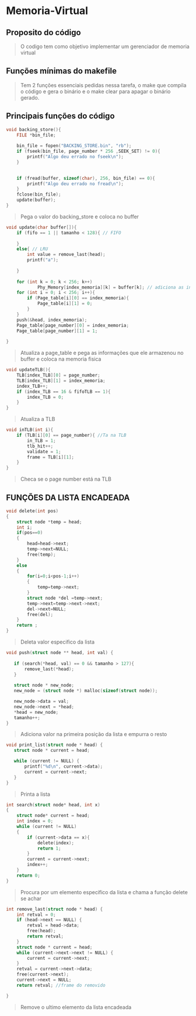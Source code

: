 # Memoria-Virtual

## Proposito do código

>O codigo tem como objetivo implementar um gerenciador de memoria virtual

## Funções mínimas do makefile

> Tem 2 funções essenciais pedidas nessa tarefa, o make que compila o código e gera o binário e o make clear para apagar o binário gerado.

## Principais funções do código
```c
void backing_store(){
    FILE *bin_file;
                    
    bin_file = fopen("BACKING_STORE.bin", "rb");
    if (fseek(bin_file, page_number * 256 ,SEEK_SET) != 0){
        printf("Algo deu errado no fseek\n");
    }

    
    if (fread(buffer, sizeof(char), 256, bin_file) == 0){
        printf("Algo deu errado no fread\n");
    }
    fclose(bin_file);
    update(buffer);
}
```
> Pega o valor do backing_store e coloca no buffer
```c
void update(char buffer[]){    
    if (fifo == 1 || tamanho < 128){ // FIFO
        
    }
    else{ // LRU
        int value = remove_last(head);
        printf("a");
        
    }
    
    for (int k = 0; k < 256; k++)
            Phy_Memory[index_memoria][k] = buffer[k]; // adiciona as informacoes na memoria
    for (int i = 0; i < 256; i++){
        if (Page_table[i][0] == index_memoria){
            Page_table[i][1] = 0;
        }
    }
    push(&head, index_memoria);
    Page_table[page_number][0] = index_memoria;
    Page_table[page_number][1] = 1; 
    
}
```
> Atualiza a page_table e pega as informações que ele armazenou no buffer e coloca na memoria fisica
```c
void updateTLB(){
    TLB[index_TLB][0] = page_number;
    TLB[index_TLB][1] = index_memoria;
    index_TLB++;
    if (index_TLB == 16 & fifoTLB == 1){
        index_TLB = 0;
    }
}
```
> Atualiza a TLB
```c
void inTLB(int i){ 
    if (TLB[i][0] == page_number){ //Ta na TLB
        in_TLB = 1;
        tlb_hit++;
        validate = 1;
        frame = TLB[i][1];
    }
}
```
> Checa se o page number está na TLB

## FUNÇÕES DA LISTA ENCADEADA

```c
void delete(int pos)
{
    struct node *temp = head;       
    int i;                    
    if(pos==0)
    {
        head=head->next;        
        temp->next=NULL;
        free(temp);       
    }
    else
    {
        for(i=0;i<pos-1;i++)
        {
            temp=temp->next;
        }
        struct node *del =temp->next;       
        temp->next=temp->next->next;  
        del->next=NULL;
        free(del);                         
    }
    return ;
}
 ```
 > Deleta valor especifico da lista
 ```c
void push(struct node ** head, int val) {
    
    if (search(*head, val) == 0 && tamanho > 127){
        remove_last(*head);
    }
        
    struct node * new_node;
    new_node = (struct node *) malloc(sizeof(struct node));

    new_node->data = val;
    new_node->next = *head;
    *head = new_node;
    tamanho++;
}
 ```
 > Adiciona valor na primeira posição da lista e empurra o resto
 ```c
void print_list(struct node * head) {
    struct node * current = head;

    while (current != NULL) {
        printf("%d\n", current->data);
        current = current->next;
    }
}
```
> Printa a lista
```c
int search(struct node* head, int x)
{
    struct node* current = head;  
    int index = 0;
    while (current != NULL)
    {
        if (current->data == x){
            delete(index);
            return 1;
        }
        current = current->next;
        index++;
    }
    return 0;
}
```
> Procura por um elemento especifico da lista e chama a função delete se achar
```c
int remove_last(struct node * head) {
    int retval = 0;
    if (head->next == NULL) {
        retval = head->data;
        free(head);
        return retval;
    }
    struct node * current = head;
    while (current->next->next != NULL) {
        current = current->next;
    }
    retval = current->next->data;
    free(current->next);
    current->next = NULL;
    return retval; //frame do removido

}
```
> Remove o ultimo elemento da lista encadeada
